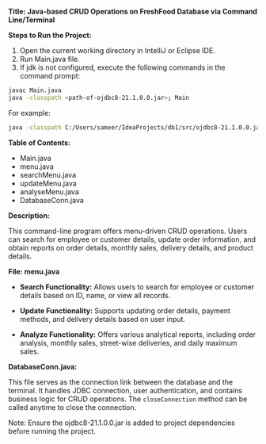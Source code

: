 **Title: Java-based CRUD Operations on FreshFood Database via Command Line/Terminal**

**Steps to Run the Project:**

1. Open the current working directory in IntelliJ or Eclipse IDE.
2. Run Main.java file.
3. If jdk is not configured, execute the following commands in the command prompt:

```bash
javac Main.java
java -classpath <path-of-ojdbc8-21.1.0.0.jar>; Main
```

For example:

```bash
java -classpath C:/Users/sameer/IdeaProjects/db1/src/ojdbc8-21.1.0.0.jar; Main
```

**Table of Contents:**
- Main.java
- menu.java
- searchMenu.java
- updateMenu.java
- analyseMenu.java
- DatabaseConn.java

**Description:**

This command-line program offers menu-driven CRUD operations. Users can search for employee or customer details, update order information, and obtain reports on order details, monthly sales, delivery details, and product details.

**File: menu.java**

- **Search Functionality:** Allows users to search for employee or customer details based on ID, name, or view all records.

- **Update Functionality:** Supports updating order details, payment methods, and delivery details based on user input.

- **Analyze Functionality:** Offers various analytical reports, including order analysis, monthly sales, street-wise deliveries, and daily maximum sales.

**DatabaseConn.java:**

This file serves as the connection link between the database and the terminal. It handles JDBC connection, user authentication, and contains business logic for CRUD operations. The `closeConnection` method can be called anytime to close the connection.

Note: Ensure the ojdbc8-21.1.0.0.jar is added to project dependencies before running the project.

